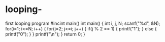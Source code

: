 # looping-
first looping program
#incint main()
int main()
{
int i, j, N;
scanf("%d", &N);
for(i=1; i<=N; i++)
{
for(j=2; j<=i; j++)
{
if(j % 2 == 1)
{
printf("1");
}
else
{
printf("0");
}
}
printf("\n");
}
return 0;
}
